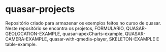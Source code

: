 # quasar-projects
Repositório criado para armazenar os exemplos feitos no curso de quasar.
Neste repositório se encontra os projetos, FORMULARIO, QUASAR-GEOLOCATION-EXAMPLE, quasar-apexCharts-example, QUASAR-CAMERA-EXAMPLE, quasar-with-qmedia-player,
SKELETON-EXAMPLE E table-example.
